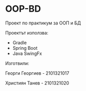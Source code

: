 # OOP-BD

Проект по практикум за ООП и БД

Проектът използва:
- Gradle
- Spring Boot
- Java SwingFx

Изготвили:

Георги Георгиев - 2101321017

Християн Танев - 2101321020

